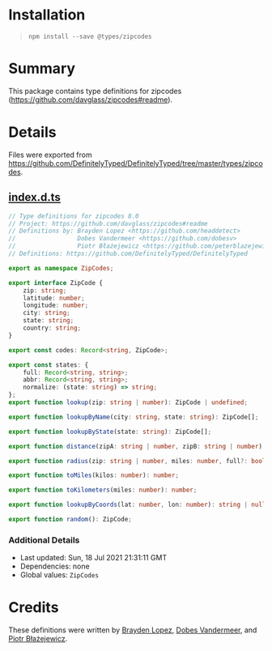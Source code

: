 # Installation
> `npm install --save @types/zipcodes`

# Summary
This package contains type definitions for zipcodes (https://github.com/davglass/zipcodes#readme).

# Details
Files were exported from https://github.com/DefinitelyTyped/DefinitelyTyped/tree/master/types/zipcodes.
## [index.d.ts](https://github.com/DefinitelyTyped/DefinitelyTyped/tree/master/types/zipcodes/index.d.ts)
````ts
// Type definitions for zipcodes 8.0
// Project: https://github.com/davglass/zipcodes#readme
// Definitions by: Brayden Lopez <https://github.com/headdetect>
//                 Dobes Vandermeer <https://github.com/dobesv>
//                 Piotr Błażejewicz <https://github.com/peterblazejewicz>
// Definitions: https://github.com/DefinitelyTyped/DefinitelyTyped

export as namespace ZipCodes;

export interface ZipCode {
    zip: string;
    latitude: number;
    longitude: number;
    city: string;
    state: string;
    country: string;
}

export const codes: Record<string, ZipCode>;

export const states: {
    full: Record<string, string>;
    abbr: Record<string, string>;
    normalize: (state: string) => string;
};
export function lookup(zip: string | number): ZipCode | undefined;

export function lookupByName(city: string, state: string): ZipCode[];

export function lookupByState(state: string): ZipCode[];

export function distance(zipA: string | number, zipB: string | number): number | null;

export function radius(zip: string | number, miles: number, full?: boolean): string[] | ZipCode[];

export function toMiles(kilos: number): number;

export function toKilometers(miles: number): number;

export function lookupByCoords(lat: number, lon: number): string | null;

export function random(): ZipCode;

````

### Additional Details
 * Last updated: Sun, 18 Jul 2021 21:31:11 GMT
 * Dependencies: none
 * Global values: `ZipCodes`

# Credits
These definitions were written by [Brayden Lopez](https://github.com/headdetect), [Dobes Vandermeer](https://github.com/dobesv), and [Piotr Błażejewicz](https://github.com/peterblazejewicz).
